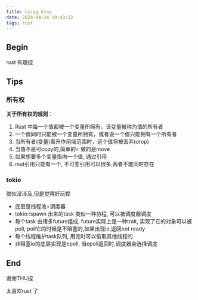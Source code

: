 ```yaml
---
title: csjgg_blog
date: 2024-04-24 19:43:22
tags: rust
---
```


## Begin

rust 有趣捏

## Tips

### 所有权

**关于所有权的规则**：

1. Rust 中每一个值都被一个变量所拥有，该变量被称为值的所有者
2. 一个值同时只能被一个变量所拥有，或者说一个值只能拥有一个所有者
3. 当所有者(变量)离开作用域范围时，这个值将被丢弃(drop)
4. 当值不是可copy的,简单的= 做的是move
5. 如果想要多个变量指向一个值, 通过引用
6. mut引用只能有一个, 不可变引用可以很多,两者不能同时存在

### tokio

貌似没涉及,但是觉得好玩捏

- 底层是线程池+调度器
- tokio::spawn 出来的task 类似一种协程, 可以被调度器调度
- 每个task 由诸多future组成, future实际上是一种trait, 实现了它的对象可以被poll, poll它的时候是不阻塞的,如果出现io,返回not ready
- 每个线程维护task队列, 用完时可以偷取其他线程的
- 非阻塞io的底层实现是epoll, 当epoll返回时,调度器会选择调度

## End

谢谢THU捏

太喜欢rust 了
